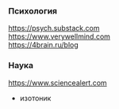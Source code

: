 ### Психология
https://psych.substack.com
<br>
https://www.verywellmind.com
<br>
https://4brain.ru/blog

### Наука
https://www.sciencealert.com


- изотоник
